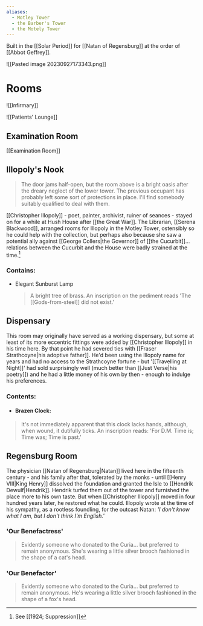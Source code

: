 ```yaml
---
aliases:
  - Motley Tower
  - the Barber's Tower
  - the Motely Tower
---
```

Built in the [[Solar Period]] for [[Natan of Regensburg]] at the order of [[Abbot Geffrey]].

![[Pasted image 20230927173343.png]]
# Rooms
![[Infirmary]]

![[Patients' Lounge]]

## Examination Room
[[Examination Room]]
## Illopoly's Nook
>The door jams half-open, but the room above is a bright oasis after the dreary neglect of the lower tower. The previous occupant has probably left some sort of protections in place. I'll find somebody suitably qualified to deal with them.

[[Christopher Illopoly]] - poet, painter, archivist, ruiner of seances - stayed on for a while at Hush House after [[the Great War]]. The Librarian, [[Serena Blackwood]], arranged rooms for Illopoly in the Motley Tower, ostensibly so he could help with the collection, but perhaps also because she saw a potential ally against [[George Collers|the Governor]] of [[the Cucurbit]]... relations between the Cucurbit and the House were badly strained at the time.[^1]
### Contains:
- Elegant Sunburst Lamp
  > A bright tree of brass.
	> An inscription on the pediment reads 'The [[Gods-from-steel]] did not exist.'

## Dispensary
This room may originally have served as a working dispensary, but some at least of its more eccentric fittings were added by [[Christopher Illopoly]] in his time here. By that point he had severed ties with [[Fraser Strathcoyne|his adoptive father]]. He'd been using the Illopoly name for years and had no access to the Strathcoyne fortune - but '[[Travelling at Night]]' had sold surprisingly well (much better than [[Just Verse|his poetry]]) and he had a little money of his own by then - enough to indulge his preferences.
### Contents:
- #### Brazen Clock:
> It's not immediately apparent that this clock lacks hands, although, when wound, it dutifully ticks.
> An inscription reads: 'For D.M. Time is; Time was; Time is past.'
## Regensburg Room
The physician [[Natan of Regensburg|Natan]] lived here in the fifteenth century - and his family after that, tolerated by the monks - until [[Henry VIII|King Henry]] dissolved the foundation and granted the Isle to [[Hendrik Dewulf|Hendrik]]. Hendrik turfed them out of the tower and furnished the place more to his own taste. But when [[Christopher Illopoly]] moved in four hundred years later, he restored what he could. Illopoly wrote at the time of his sympathy, as a rootless foundling, for the outcast Natan: <i>'I don't know what I am, but I don't think I'm English.'</i>
### 'Our Benefactress'
> Evidently someone who donated to the Curia… but preferred to remain anonymous.
> She's wearing a little silver brooch fashioned in the shape of a cat's head.
### 'Our Benefactor'
> Evidently someone who donated to the Curia… but preferred to remain anonymous.
> He's wearing a little silver brooch fashioned in the shape of a fox's head.

[^1]: See [[1924; Suppression]]
